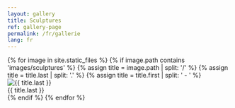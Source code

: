 ```yaml
---
layout: gallery
title: Sculptures
ref: gallery-page
permalink: /fr/gallerie
lang: fr
---
```


<div class="grid">
{% for image in site.static_files %}
  {% if image.path contains 'images/sculptures' %}
  {% assign title = image.path | split: '/' %}
  {% assign title = title.last | split: '.' %}
  {% assign title = title.first | split: ' - ' %}
  <div class="grid-item">
    <img src="{{ site.baseurl }}{{ image.path }}" alt="{{ title.last }}" title="{{ title.last }}" />
    <div class="title">{{ title.last }}</div>
  </div>
  {% endif %}
{% endfor %}
</div>